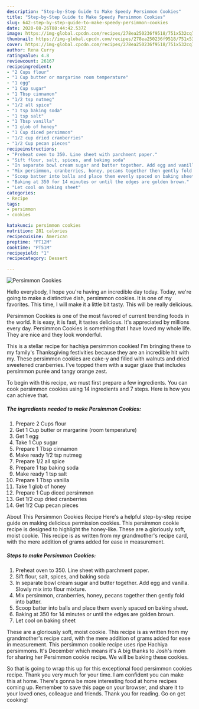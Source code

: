 ```yaml
---
description: "Step-by-Step Guide to Make Speedy Persimmon Cookies"
title: "Step-by-Step Guide to Make Speedy Persimmon Cookies"
slug: 642-step-by-step-guide-to-make-speedy-persimmon-cookies
date: 2020-08-26T08:44:42.537Z
image: https://img-global.cpcdn.com/recipes/278ea250236f9518/751x532cq70/persimmon-cookies-recipe-main-photo.jpg
thumbnail: https://img-global.cpcdn.com/recipes/278ea250236f9518/751x532cq70/persimmon-cookies-recipe-main-photo.jpg
cover: https://img-global.cpcdn.com/recipes/278ea250236f9518/751x532cq70/persimmon-cookies-recipe-main-photo.jpg
author: Rena Curry
ratingvalue: 4.8
reviewcount: 26167
recipeingredient:
- "2 Cups flour"
- "1 Cup butter or margarine room temperature"
- "1 egg"
- "1 Cup sugar"
- "1 Tbsp cinnamon"
- "1/2 tsp nutmeg"
- "1/2 all spice"
- "1 tsp baking soda"
- "1 tsp salt"
- "1 Tbsp vanilla"
- "1 glob of honey"
- "1 Cup diced persimmon"
- "1/2 cup dried cranberries"
- "1/2 Cup pecan pieces"
recipeinstructions:
- "Preheat oven to 350. Line sheet with parchment paper."
- "Sift flour, salt, spices, and baking soda"
- "In separate bowl cream sugar and butter together. Add egg and vanilla. Slowly mix into flour mixture."
- "Mix persimmon, cranberries, honey, pecans together then gently fold into batter."
- "Scoop batter into balls and place them evenly spaced on baking sheet."
- "Baking at 350 for 14 minutes or until the edges are golden brown."
- "Let cool on baking sheet"
categories:
- Recipe
tags:
- persimmon
- cookies

katakunci: persimmon cookies 
nutrition: 281 calories
recipecuisine: American
preptime: "PT12M"
cooktime: "PT51M"
recipeyield: "1"
recipecategory: Dessert

---
```



![Persimmon Cookies](https://img-global.cpcdn.com/recipes/278ea250236f9518/751x532cq70/persimmon-cookies-recipe-main-photo.jpg)

Hello everybody, I hope you're having an incredible day today. Today, we're going to make a distinctive dish, persimmon cookies. It is one of my favorites. This time, I will make it a little bit tasty. This will be really delicious.

Persimmon Cookies is one of the most favored of current trending foods in the world. It is easy, it is fast, it tastes delicious. It's appreciated by millions every day. Persimmon Cookies is something that I have loved my whole life. They are nice and they look wonderful.

This is a stellar recipe for hachiya persimmon cookies! I&#39;m bringing these to my family&#39;s Thanksgiving festivities because they are an incredible hit with my. These persimmon cookies are cake-y and filled with walnuts and dried sweetened cranberries. I&#39;ve topped them with a sugar glaze that includes persimmon purée and tangy orange zest.


To begin with this recipe, we must first prepare a few ingredients. You can cook persimmon cookies using 14 ingredients and 7 steps. Here is how you can achieve that.

<!--inarticleads1-->

##### The ingredients needed to make Persimmon Cookies:

1. Prepare 2 Cups flour
1. Get 1 Cup butter or margarine (room temperature)
1. Get 1 egg
1. Take 1 Cup sugar
1. Prepare 1 Tbsp cinnamon
1. Make ready 1/2 tsp nutmeg
1. Prepare 1/2 all spice
1. Prepare 1 tsp baking soda
1. Make ready 1 tsp salt
1. Prepare 1 Tbsp vanilla
1. Take 1 glob of honey
1. Prepare 1 Cup diced persimmon
1. Get 1/2 cup dried cranberries
1. Get 1/2 Cup pecan pieces


About This Persimmon Cookies Recipe Here&#39;s a helpful step-by-step recipe guide on making delicious permission cookies. This persimmon cookie recipe is designed to highlight the honey-like. These are a gloriously soft, moist cookie. This recipe is as written from my grandmother&#39;s recipe card, with the mere addition of grams added for ease in measurement. 

<!--inarticleads2-->

##### Steps to make Persimmon Cookies:

1. Preheat oven to 350. Line sheet with parchment paper.
1. Sift flour, salt, spices, and baking soda
1. In separate bowl cream sugar and butter together. Add egg and vanilla. Slowly mix into flour mixture.
1. Mix persimmon, cranberries, honey, pecans together then gently fold into batter.
1. Scoop batter into balls and place them evenly spaced on baking sheet.
1. Baking at 350 for 14 minutes or until the edges are golden brown.
1. Let cool on baking sheet


These are a gloriously soft, moist cookie. This recipe is as written from my grandmother&#39;s recipe card, with the mere addition of grams added for ease in measurement. This persimmon cookie recipe uses ripe Hachiya persimmons. It&#39;s December which means it&#39;s A big thanks to Josh&#39;s mom for sharing her Persimmon cookie recipe. We will be baking these cookies. 

So that is going to wrap this up for this exceptional food persimmon cookies recipe. Thank you very much for your time. I am confident you can make this at home. There's gonna be more interesting food at home recipes coming up. Remember to save this page on your browser, and share it to your loved ones, colleague and friends. Thank you for reading. Go on get cooking!
